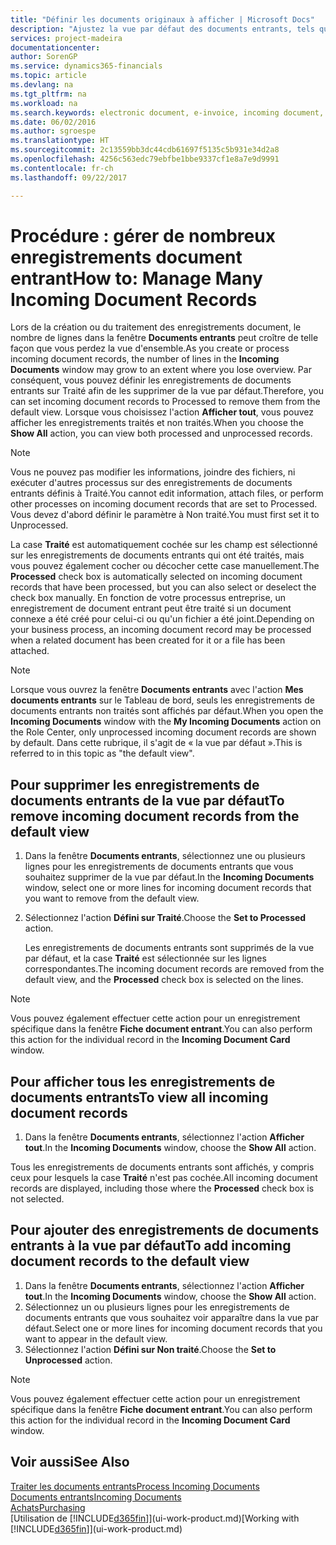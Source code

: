 ```yaml
---
title: "Définir les documents originaux à afficher | Microsoft Docs"
description: "Ajustez la vue par défaut des documents entrants, tels que des factures électroniques, afin d'améliorer votre vue d'ensemble des enregistrements traités et non-traités."
services: project-madeira
documentationcenter: 
author: SorenGP
ms.service: dynamics365-financials
ms.topic: article
ms.devlang: na
ms.tgt_pltfrm: na
ms.workload: na
ms.search.keywords: electronic document, e-invoice, incoming document, OCR, ecommerce, document exchange, import invoice
ms.date: 06/02/2016
ms.author: sgroespe
ms.translationtype: HT
ms.sourcegitcommit: 2c13559bb3dc44cdb61697f5135c5b931e34d2a8
ms.openlocfilehash: 4256c563edc79ebfbe1bbe9337cf1e8a7e9d9991
ms.contentlocale: fr-ch
ms.lasthandoff: 09/22/2017

---
```

# <a name="how-to-manage-many-incoming-document-records"></a><span data-ttu-id="0413f-103">Procédure : gérer de nombreux enregistrements document entrant</span><span class="sxs-lookup"><span data-stu-id="0413f-103">How to: Manage Many Incoming Document Records</span></span>
<span data-ttu-id="0413f-104">Lors de la création ou du traitement des enregistrements document, le nombre de lignes dans la fenêtre **Documents entrants** peut croître de telle façon que vous perdez la vue d'ensemble.</span><span class="sxs-lookup"><span data-stu-id="0413f-104">As you create or process incoming document records, the number of lines in the **Incoming Documents** window may grow to an extent where you lose overview.</span></span> <span data-ttu-id="0413f-105">Par conséquent, vous pouvez définir les enregistrements de documents entrants sur Traité afin de les supprimer de la vue par défaut.</span><span class="sxs-lookup"><span data-stu-id="0413f-105">Therefore, you can set incoming document records to Processed to remove them from the default view.</span></span> <span data-ttu-id="0413f-106">Lorsque vous choisissez l'action **Afficher tout**, vous pouvez afficher les enregistrements traités et non traités.</span><span class="sxs-lookup"><span data-stu-id="0413f-106">When you choose the **Show All** action, you can view both processed and unprocessed records.</span></span>

> [!NOTE]  
>   <span data-ttu-id="0413f-107">Vous ne pouvez pas modifier les informations, joindre des fichiers, ni exécuter d'autres processus sur des enregistrements de documents entrants définis à Traité.</span><span class="sxs-lookup"><span data-stu-id="0413f-107">You cannot edit information, attach files, or perform other processes on incoming document records that are set to Processed.</span></span> <span data-ttu-id="0413f-108">Vous devez d'abord définir le paramètre à Non traité.</span><span class="sxs-lookup"><span data-stu-id="0413f-108">You must first set it to Unprocessed.</span></span>

<span data-ttu-id="0413f-109">La case **Traité** est automatiquement cochée sur les champ est sélectionné sur les enregistrements de documents entrants qui ont été traités, mais vous pouvez également cocher ou décocher cette case manuellement.</span><span class="sxs-lookup"><span data-stu-id="0413f-109">The **Processed** check box is automatically selected on incoming document records that have been processed, but you can also select or deselect the check box manually.</span></span> <span data-ttu-id="0413f-110">En fonction de votre processus entreprise, un enregistrement de document entrant peut être traité si un document connexe a été créé pour celui-ci ou qu'un fichier a été joint.</span><span class="sxs-lookup"><span data-stu-id="0413f-110">Depending on your business process, an incoming document record may be processed when a related document has been created for it or a file has been attached.</span></span>

> [!NOTE]  
>   <span data-ttu-id="0413f-111">Lorsque vous ouvrez la fenêtre **Documents entrants** avec l'action **Mes documents entrants** sur le Tableau de bord, seuls les enregistrements de documents entrants non traités sont affichés par défaut.</span><span class="sxs-lookup"><span data-stu-id="0413f-111">When you open the **Incoming Documents** window with the **My Incoming Documents** action on the Role Center, only unprocessed incoming document records are shown by default.</span></span> <span data-ttu-id="0413f-112">Dans cette rubrique, il s'agit de « la vue par défaut ».</span><span class="sxs-lookup"><span data-stu-id="0413f-112">This is referred to in this topic as "the default view".</span></span>

## <a name="to-remove-incoming-document-records-from-the-default-view"></a><span data-ttu-id="0413f-113">Pour supprimer les enregistrements de documents entrants de la vue par défaut</span><span class="sxs-lookup"><span data-stu-id="0413f-113">To remove incoming document records from the default view</span></span>
1. <span data-ttu-id="0413f-114">Dans la fenêtre **Documents entrants**, sélectionnez une ou plusieurs lignes pour les enregistrements de documents entrants que vous souhaitez supprimer de la vue par défaut.</span><span class="sxs-lookup"><span data-stu-id="0413f-114">In the **Incoming Documents** window, select one or more lines for incoming document records that you want to remove from the default view.</span></span>
2. <span data-ttu-id="0413f-115">Sélectionnez l'action **Défini sur Traité**.</span><span class="sxs-lookup"><span data-stu-id="0413f-115">Choose the **Set to Processed** action.</span></span>

    <span data-ttu-id="0413f-116">Les enregistrements de documents entrants sont supprimés de la vue par défaut, et la case **Traité** est sélectionnée sur les lignes correspondantes.</span><span class="sxs-lookup"><span data-stu-id="0413f-116">The incoming document records are removed from the default view, and the **Processed** check box is selected on the lines.</span></span>

> [!NOTE]  
>   <span data-ttu-id="0413f-117">Vous pouvez également effectuer cette action pour un enregistrement spécifique dans la fenêtre **Fiche document entrant**.</span><span class="sxs-lookup"><span data-stu-id="0413f-117">You can also perform this action for the individual record in the **Incoming Document Card** window.</span></span>

## <a name="to-view-all-incoming-document-records"></a><span data-ttu-id="0413f-118">Pour afficher tous les enregistrements de documents entrants</span><span class="sxs-lookup"><span data-stu-id="0413f-118">To view all incoming document records</span></span>
1. <span data-ttu-id="0413f-119">Dans la fenêtre **Documents entrants**, sélectionnez l'action **Afficher tout**.</span><span class="sxs-lookup"><span data-stu-id="0413f-119">In the **Incoming Documents** window, choose the **Show All** action.</span></span>

<span data-ttu-id="0413f-120">Tous les enregistrements de documents entrants sont affichés, y compris ceux pour lesquels la case **Traité** n'est pas cochée.</span><span class="sxs-lookup"><span data-stu-id="0413f-120">All incoming document records are displayed, including those where the **Processed** check box is not selected.</span></span>

## <a name="to-add-incoming-document-records-to-the-default-view"></a><span data-ttu-id="0413f-121">Pour ajouter des enregistrements de documents entrants à la vue par défaut</span><span class="sxs-lookup"><span data-stu-id="0413f-121">To add incoming document records to the default view</span></span>
1. <span data-ttu-id="0413f-122">Dans la fenêtre **Documents entrants**, sélectionnez l'action **Afficher tout**.</span><span class="sxs-lookup"><span data-stu-id="0413f-122">In the **Incoming Documents** window, choose the **Show All** action.</span></span>
2. <span data-ttu-id="0413f-123">Sélectionnez un ou plusieurs lignes pour les enregistrements de documents entrants que vous souhaitez voir apparaître dans la vue par défaut.</span><span class="sxs-lookup"><span data-stu-id="0413f-123">Select one or more lines for incoming document records that you want to appear in the default view.</span></span>
3. <span data-ttu-id="0413f-124">Sélectionnez l'action **Défini sur Non traité**.</span><span class="sxs-lookup"><span data-stu-id="0413f-124">Choose the **Set to Unprocessed** action.</span></span>  

> [!NOTE]  
>   <span data-ttu-id="0413f-125">Vous pouvez également effectuer cette action pour un enregistrement spécifique dans la fenêtre **Fiche document entrant**.</span><span class="sxs-lookup"><span data-stu-id="0413f-125">You can also perform this action for the individual record in the **Incoming Document Card** window.</span></span>

## <a name="see-also"></a><span data-ttu-id="0413f-126">Voir aussi</span><span class="sxs-lookup"><span data-stu-id="0413f-126">See Also</span></span>
[<span data-ttu-id="0413f-127">Traiter les documents entrants</span><span class="sxs-lookup"><span data-stu-id="0413f-127">Process Incoming Documents</span></span>](across-process-income-documents.md)  
[<span data-ttu-id="0413f-128">Documents entrants</span><span class="sxs-lookup"><span data-stu-id="0413f-128">Incoming Documents</span></span>](across-income-documents.md)  
[<span data-ttu-id="0413f-129">Achats</span><span class="sxs-lookup"><span data-stu-id="0413f-129">Purchasing</span></span>](purchasing-manage-purchasing.md)  
<span data-ttu-id="0413f-130">[Utilisation de [!INCLUDE[d365fin](includes/d365fin_md.md)]](ui-work-product.md)</span><span class="sxs-lookup"><span data-stu-id="0413f-130">[Working with [!INCLUDE[d365fin](includes/d365fin_md.md)]](ui-work-product.md)</span></span>

